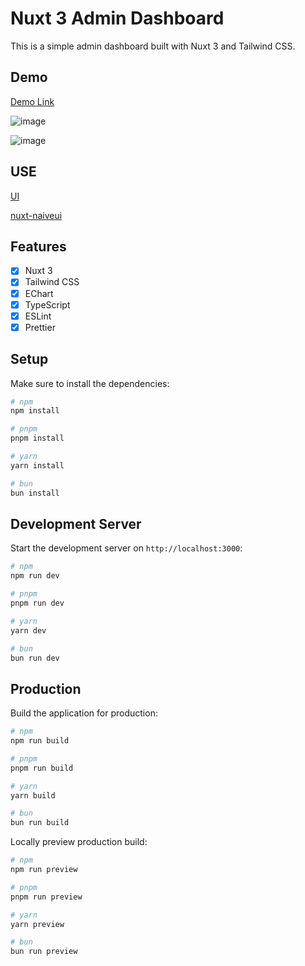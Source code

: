 # Nuxt 3 Admin Dashboard

This is a simple admin dashboard built with Nuxt 3 and Tailwind CSS.

## Demo

[Demo Link](https://nuxt3-admin.netlify.app/)

![image](https://github.com/story2Dev/nuxt3-admin-dashboard/assets/18229355/cc6d602f-fdcc-4688-847b-4f15d1356e60)

![image](https://github.com/story2Dev/nuxt3-admin-dashboard/assets/18229355/561f3178-0b01-4beb-a625-e089d6923e5e)


## USE

[UI](https://www.naiveui.com/en-US/os-theme)

[nuxt-naiveui](https://github.com/becem-gharbi/nuxt-naiveui)

## Features

- [x] Nuxt 3
- [x] Tailwind CSS
- [x] EChart
- [x] TypeScript
- [x] ESLint
- [x] Prettier

## Setup

Make sure to install the dependencies:

```bash
# npm
npm install

# pnpm
pnpm install

# yarn
yarn install

# bun
bun install
```

## Development Server

Start the development server on `http://localhost:3000`:

```bash
# npm
npm run dev

# pnpm
pnpm run dev

# yarn
yarn dev

# bun
bun run dev
```

## Production

Build the application for production:

```bash
# npm
npm run build

# pnpm
pnpm run build

# yarn
yarn build

# bun
bun run build
```

Locally preview production build:

```bash
# npm
npm run preview

# pnpm
pnpm run preview

# yarn
yarn preview

# bun
bun run preview
```
